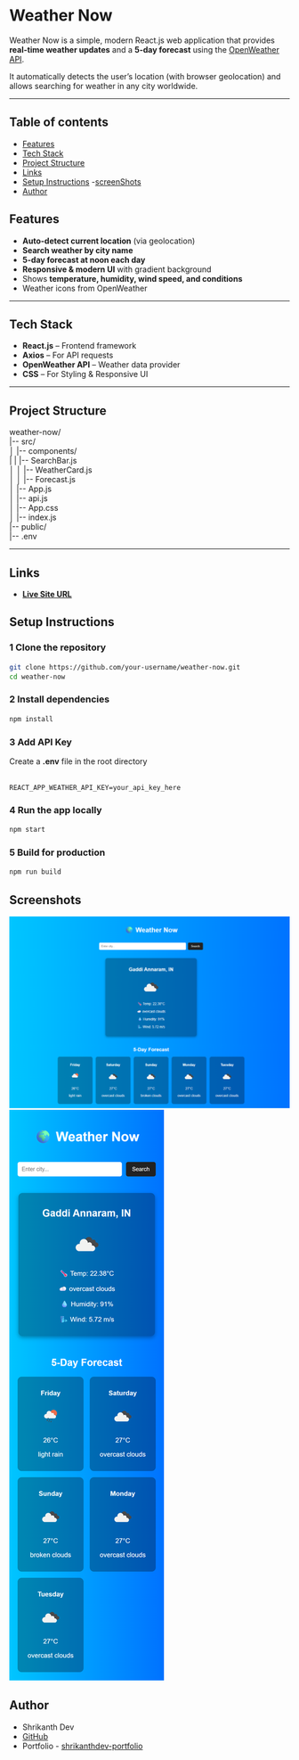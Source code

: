 # Weather Now

Weather Now is a simple, modern React.js web application that provides **real-time weather updates** and a **5-day forecast** using the [OpenWeather API](https://openweathermap.org/).  

It automatically detects the user’s location (with browser geolocation) and allows searching for weather in any city worldwide.  

---

## Table of contents

- [Features](#Features)
- [Tech Stack](#TeckStack)
- [Project Structure](#ProjectStructure)
- [Links](#Links)
- [Setup Instructions](#SetupInstructions)
-[screenShots](#screenShots)
- [Author](#author)

## Features

- **Auto-detect current location** (via geolocation)  
- **Search weather by city name**  
- **5-day forecast at noon each day**  
- **Responsive & modern UI** with gradient background  
- Shows **temperature, humidity, wind speed, and conditions**  
- Weather icons from OpenWeather  

---

## Tech Stack

- **React.js** – Frontend framework  
- **Axios** – For API requests  
- **OpenWeather API** – Weather data provider  
- **CSS** – For Styling & Responsive UI  

---

## Project Structure

weather-now/ \
|-- src/ \
│ |-- components/ \
| | |-- SearchBar.js \
│ │ |-- WeatherCard.js  \
│ │ |-- Forecast.js  \
│ |-- App.js  \
│ |-- api.js  \
│ |-- App.css \
│ |-- index.js  \
|-- public/  \
|-- .env  

---

## Links

- [**Live Site URL**](https://shrikanth-dev.github.io/Weather-Now/)

## Setup Instructions

### 1 Clone the repository
```bash
git clone https://github.com/your-username/weather-now.git
cd weather-now

```
### 2 Install dependencies
```bash
npm install
```
### 3 Add API Key

Create a **.env** file in the root directory 

```env

REACT_APP_WEATHER_API_KEY=your_api_key_here

```

### 4 Run the app locally
```bash
npm start
```

### 5 Build for production
```bash
npm run build
```

## Screenshots
![](public/Images/Screenshots/desktop_Image.png)
![](public/Images/Screenshots/mobileView_Image.png)

## Author

- Shrikanth Dev
- [GitHub](https://github.com/shrikanth-dev)
- Portfolio - [shrikanthdev-portfolio](https://shrikanthdev-portfolio.vercel.app/)



